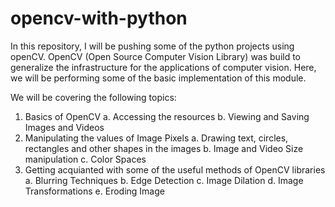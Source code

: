 # opencv-with-python
In this repository, I will be pushing some of the python projects using openCV.
OpenCV (Open Source Computer Vision Library) was build to generalize the infrastructure for the applications of computer vision.
Here, we will be performing some of the basic implementation of this module.

We will be covering the following topics:
  1.  Basics of OpenCV
      a.  Accessing the resources
      b.  Viewing and Saving Images and Videos
  2.  Manipulating the values of Image Pixels
      a.  Drawing text, circles, rectangles and other shapes in the images
      b.  Image and Video Size manipulation
      c.  Color Spaces
  3.  Getting acquianted with some of the useful methods of OpenCV libraries
      a.  Blurring Techniques
      b.  Edge Detection
      c.  Image Dilation
      d.  Image Transformations
      e.  Eroding Image
       
       
       
       
       
       

